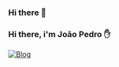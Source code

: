 ### Hi there 👋


### Hi there, i'm João Pedro ✋

[![Blog](https://img.shields.io/badge/LinkedIn-0077B5?style=for-the-badge&logo=linkedin&logoColor=white)](https://www.linkedin.com/in/jo%C3%A3o-pedro-ferreira-de-souza-4717b3242/)
